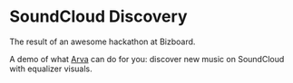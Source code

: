 # SoundCloud Discovery
The result of an awesome hackathon at Bizboard.

A demo of what <a href="https://arva.readme.io/">Arva</a> can do for you: discover new music on SoundCloud with equalizer visuals.
